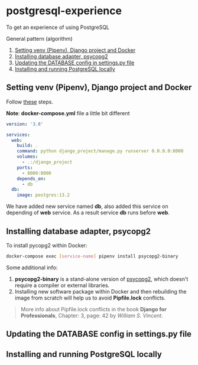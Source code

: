 # postgresql-experience
To get an experience of using PostgreSQL

General pattern (algorithm)
1. [Setting venv (Pipenv), Django project and Docker](#setting-venv-(pipenv)-django-project-and-docker)
2. [Installing database adapter, psycopg2](#installing-database-adapter-psycopg2)
3. [Updating the DATABASE config in settings.py file](#updating-the-database-config-in-settingspy-file)
4. [Installing and running PostgreSQL locally](#installing-and-running-postgresql-locally)

## Setting venv (Pipenv), Django project and Docker
Follow [these](https://github.com/bekzodbuyukov/docker-experience) steps.

**Note**: **docker-compose.yml** file a little bit different

```yaml
version: '3.8'

services:
  web:
    build: .
    command: python django_project/manage.py runserver 0.0.0.0:8000
    volumes:
      - .:/django_project
    ports: 
      - 8000:8000
    depends_on:
      - db
  db:
    image: postgres:13.2
```

We have added new service named **db**, also added this service on depending of **web** service. As a result service **db** runs before **web**.

## Installing database adapter, psycopg2
To install pycopg2 within Docker:

```bash
docker-compose exec [service-name] pipenv install psycopg2-binary 
```
Some additional info:
1. **psycopg2-binary** is a stand-alone version of [psycopg2](https://pypi.org/project/psycopg2/), which doesn't require a compiler or external libraries.
2. Installing new software package within Docker and then rebuilding the image from scratch will help us to avoid **Pipfile.lock** conflicts.

> More info about Pipfile.lock conflicts in the book **Django for Professionals**, Chapter: 3, page: 42 by _William S. Vincent_.

## Updating the DATABASE config in settings.py file

## Installing and running PostgreSQL locally
